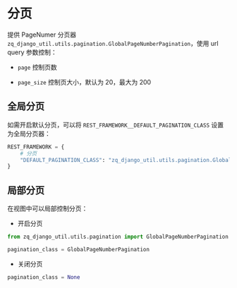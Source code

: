 # 分页

提供 PageNumer 分页器 `zq_django_util.utils.pagination.GlobalPageNumberPagination`，使用 url query 参数控制：

- `page` 控制页数

- `page_size` 控制页大小，默认为 20，最大为 200

## 全局分页

如需开启默认分页，可以将 `REST_FRAMEWORK__DEFAULT_PAGINATION_CLASS` 设置为全局分页器：

```python
REST_FRAMEWORK = {
    # 分页
    "DEFAULT_PAGINATION_CLASS": "zq_django_util.utils.pagination.GlobalPageNumberPagination",
}
```

## 局部分页

在视图中可以局部控制分页：

- 开启分页

```python
from zq_django_util.utils.pagination import GlobalPageNumberPagination

pagination_class = GlobalPageNumberPagination
```

- 关闭分页

```python
pagination_class = None
```
